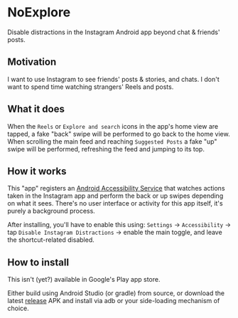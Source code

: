 # NoExplore
Disable distractions in the Instagram Android app beyond chat &amp; friends' posts.

## Motivation
I want to use Instagram to see friends' posts & stories, and chats. I
don't want to spend time watching strangers' Reels and posts.

## What it does
When the `Reels` or `Explore and search` icons in the app's home view are
tapped, a fake "back" swipe will be performed to go back to the home
view. When scrolling the main feed and reaching `Suggested Posts` a fake
"up" swipe will be performed, refreshing the feed and jumping to its
top.

## How it works
This "app" registers an [Android Accessibility Service](https://developer.android.com/guide/topics/ui/accessibility/service) that watches
actions taken in the Instagram app and perform the back or up swipes
depending on what it sees. There's no user interface or activity for
this app itself, it's purely a background process.

After installing, you'll have to enable this using: `Settings` ->
`Accessibility` -> tap `Disable Instagram Distractions` -> enable the main
toggle, and leave the shortcut-related disabled.

## How to install
This isn't (yet?) available in Google's Play app store.

Either build using Android Studio (or gradle) from source, or download
the latest [release](https://github.com/fischman/NoExplore/releases) APK and install via adb or your side-loading
mechanism of choice.
